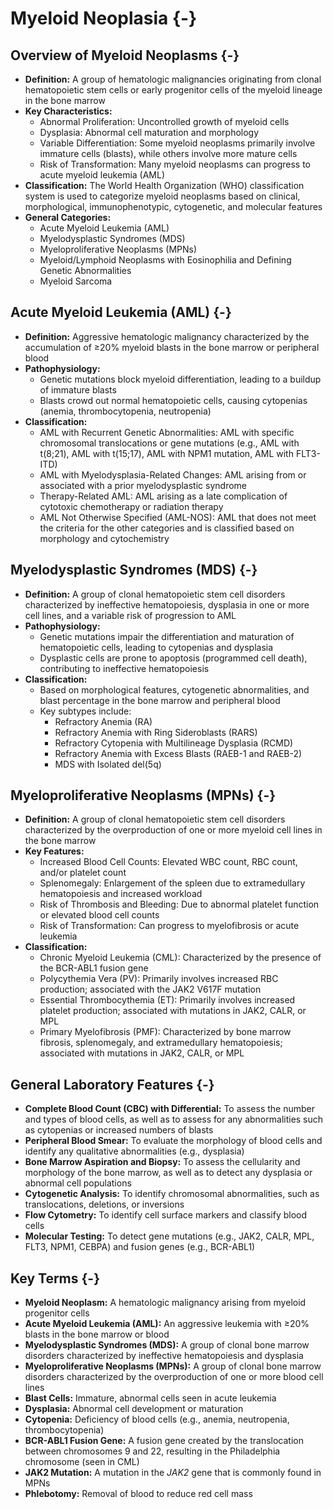 # Myeloid Neoplasia {-}

## **Overview of Myeloid Neoplasms** {-}

*   **Definition:** A group of hematologic malignancies originating from clonal hematopoietic stem cells or early progenitor cells of the myeloid lineage in the bone marrow
*   **Key Characteristics:**
    *   Abnormal Proliferation: Uncontrolled growth of myeloid cells
    *   Dysplasia: Abnormal cell maturation and morphology
    *   Variable Differentiation: Some myeloid neoplasms primarily involve immature cells (blasts), while others involve more mature cells
    *   Risk of Transformation: Many myeloid neoplasms can progress to acute myeloid leukemia (AML)
*   **Classification:** The World Health Organization (WHO) classification system is used to categorize myeloid neoplasms based on clinical, morphological, immunophenotypic, cytogenetic, and molecular features
*   **General Categories:**
    *   Acute Myeloid Leukemia (AML)
    *   Myelodysplastic Syndromes (MDS)
    *   Myeloproliferative Neoplasms (MPNs)
    *   Myeloid/Lymphoid Neoplasms with Eosinophilia and Defining Genetic Abnormalities
    *   Myeloid Sarcoma

## **Acute Myeloid Leukemia (AML)** {-}

*   **Definition:** Aggressive hematologic malignancy characterized by the accumulation of ≥20% myeloid blasts in the bone marrow or peripheral blood
*   **Pathophysiology:**
    *   Genetic mutations block myeloid differentiation, leading to a buildup of immature blasts
    *   Blasts crowd out normal hematopoietic cells, causing cytopenias (anemia, thrombocytopenia, neutropenia)
*   **Classification:**
    *   AML with Recurrent Genetic Abnormalities: AML with specific chromosomal translocations or gene mutations (e.g., AML with t(8;21), AML with t(15;17), AML with NPM1 mutation, AML with FLT3-ITD)
    *   AML with Myelodysplasia-Related Changes: AML arising from or associated with a prior myelodysplastic syndrome
    *   Therapy-Related AML: AML arising as a late complication of cytotoxic chemotherapy or radiation therapy
    *   AML Not Otherwise Specified (AML-NOS): AML that does not meet the criteria for the other categories and is classified based on morphology and cytochemistry

## **Myelodysplastic Syndromes (MDS)** {-}

*   **Definition:** A group of clonal hematopoietic stem cell disorders characterized by ineffective hematopoiesis, dysplasia in one or more cell lines, and a variable risk of progression to AML
*   **Pathophysiology:**
    *   Genetic mutations impair the differentiation and maturation of hematopoietic cells, leading to cytopenias and dysplasia
    *   Dysplastic cells are prone to apoptosis (programmed cell death), contributing to ineffective hematopoiesis
*   **Classification:**
    *   Based on morphological features, cytogenetic abnormalities, and blast percentage in the bone marrow and peripheral blood
    *   Key subtypes include:
        *   Refractory Anemia (RA)
        *   Refractory Anemia with Ring Sideroblasts (RARS)
        *   Refractory Cytopenia with Multilineage Dysplasia (RCMD)
        *   Refractory Anemia with Excess Blasts (RAEB-1 and RAEB-2)
        *   MDS with Isolated del(5q)

## **Myeloproliferative Neoplasms (MPNs)** {-}

*   **Definition:** A group of clonal hematopoietic stem cell disorders characterized by the overproduction of one or more myeloid cell lines in the bone marrow
*   **Key Features:**
    *   Increased Blood Cell Counts: Elevated WBC count, RBC count, and/or platelet count
    *   Splenomegaly: Enlargement of the spleen due to extramedullary hematopoiesis and increased workload
    *   Risk of Thrombosis and Bleeding: Due to abnormal platelet function or elevated blood cell counts
    *   Risk of Transformation: Can progress to myelofibrosis or acute leukemia
*   **Classification:**
    *   Chronic Myeloid Leukemia (CML): Characterized by the presence of the BCR-ABL1 fusion gene
    *   Polycythemia Vera (PV): Primarily involves increased RBC production; associated with the JAK2 V617F mutation
    *   Essential Thrombocythemia (ET): Primarily involves increased platelet production; associated with mutations in JAK2, CALR, or MPL
    *   Primary Myelofibrosis (PMF): Characterized by bone marrow fibrosis, splenomegaly, and extramedullary hematopoiesis; associated with mutations in JAK2, CALR, or MPL

## **General Laboratory Features** {-}

*   **Complete Blood Count (CBC) with Differential:** To assess the number and types of blood cells, as well as to assess for any abnormalities such as cytopenias or increased numbers of blasts
*   **Peripheral Blood Smear:** To evaluate the morphology of blood cells and identify any qualitative abnormalities (e.g., dysplasia)
*   **Bone Marrow Aspiration and Biopsy:** To assess the cellularity and morphology of the bone marrow, as well as to detect any dysplasia or abnormal cell populations
*   **Cytogenetic Analysis:** To identify chromosomal abnormalities, such as translocations, deletions, or inversions
*   **Flow Cytometry:** To identify cell surface markers and classify blood cells
*   **Molecular Testing:** To detect gene mutations (e.g., JAK2, CALR, MPL, FLT3, NPM1, CEBPA) and fusion genes (e.g., BCR-ABL1)

## **Key Terms** {-}

*   **Myeloid Neoplasm:** A hematologic malignancy arising from myeloid progenitor cells
*   **Acute Myeloid Leukemia (AML):** An aggressive leukemia with ≥20% blasts in the bone marrow or blood
*   **Myelodysplastic Syndromes (MDS):** A group of clonal bone marrow disorders characterized by ineffective hematopoiesis and dysplasia
*   **Myeloproliferative Neoplasms (MPNs):** A group of clonal bone marrow disorders characterized by the overproduction of one or more blood cell lines
*   **Blast Cells:** Immature, abnormal cells seen in acute leukemia
*   **Dysplasia:** Abnormal cell development or maturation
*   **Cytopenia:** Deficiency of blood cells (e.g., anemia, neutropenia, thrombocytopenia)
*   **BCR-ABL1 Fusion Gene:** A fusion gene created by the translocation between chromosomes 9 and 22, resulting in the Philadelphia chromosome (seen in CML)
*   **JAK2 Mutation:** A mutation in the *JAK2* gene that is commonly found in MPNs
*   **Phlebotomy:** Removal of blood to reduce red cell mass
